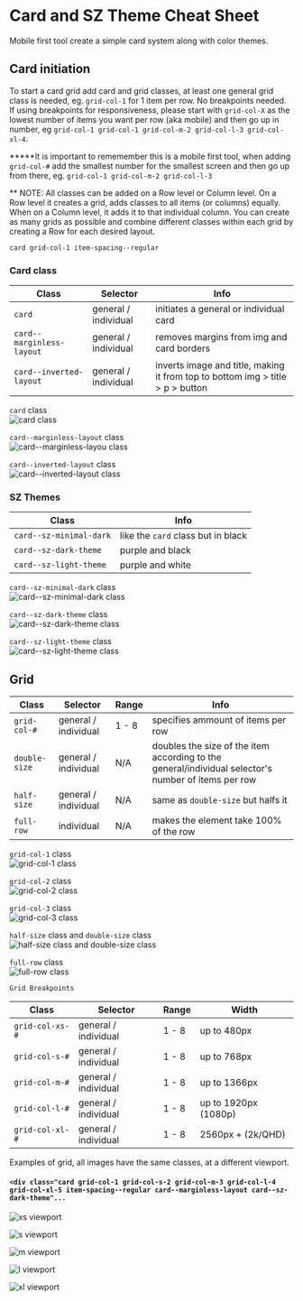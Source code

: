 # Card and SZ Theme Cheat Sheet

Mobile first tool create a simple card system along with color themes.

## Card initiation
To start a card grid add card and grid classes, at least one general grid class is needed, eg. `grid-col-1` for 1 item per row. No breakpoints needed. If using breakpoints for responsiveness, please start with `grid-col-X` as the lowest number of items you want per row (aka mobile) and then go up in number, eg `grid-col-1 grid-col-1 grid-col-m-2 grid-col-l-3 grid-col-xl-4`.

*****It is important to rememember this is a mobile first tool, when adding `grid-col-#` add the smallest number for the smallest screen and then go up from there, eg. `grid-col-1 grid-col-m-2 grid-col-l-3`

** NOTE: All classes can be added on a Row level or Column level. On a Row level it creates a grid, adds classes to all items (or columns) equally. When on a Column level, it adds it to that individual column. You can create as many grids as possible and combine different classes within each grid by creating a Row for each desired layout.

`card grid-col-1 item-spacing--regular`

### Card class
| Class | Selector | Info |
|-------|----------|----- |
|`card` |general / individual | initiates a general or individual card |
|`card--marginless-layout` |general / individual | removes margins from img and card borders |
|`card--inverted-layout` |general / individual | inverts image and title, making it from top to bottom img > title > p > button |

`card` class  
![card class](./img/card.PNG)

`card--marginless-layout` class  
![card--marginless-layou class](./img/card--marginless-layout.PNG)

`card--inverted-layout` class  
![card--inverted-layout class](./img/card--inverted-layout.PNG)

### SZ Themes

| Class  | Info |
|-------|----- |
| `card--sz-minimal-dark`|like the `card` class but in black |
|`card--sz-dark-theme`| purple and black|
|`card--sz-light-theme`| purple and white|

`card--sz-minimal-dark` class  
![card--sz-minimal-dark class](./img/card--sz-minimal-dark.PNG)

`card--sz-dark-theme` class  
![card--sz-dark-theme class](./img/card--sz-dark-theme.PNG)

`card--sz-light-theme` class  
![card--sz-light-theme class](./img/card--sz-light-theme.PNG)

## Grid

| Class | Selector | Range |  Info |
|-------|----------|----- | ----- |
|`grid-col-#` |general / individual| 1 - 8 | specifies ammount of items per row |
|`double-size` |general / individual| N/A | doubles the size of the item according to the general/individual selector's number of items per row |
|`half-size` |general / individual| N/A | same as `double-size` but halfs it |
|`full-row` | individual| N/A | makes the element take 100% of the row |

`grid-col-1` class  
![grid-col-1 class](./img/grid-col-1.PNG)

`grid-col-2` class  
![grid-col-2 class](./img/grid-col-2.PNG)

`grid-col-3` class  
![grid-col-3 class](./img/grid-col-3.PNG)  

`half-size` class and `double-size` class  
![half-size class and double-size class](./img/double-half-size.PNG)

`full-row` class  
![full-row class](./img/full-row.PNG)  



	Grid Breakpoints

| Class | Selector | Range |  Width |
|-------|----------|----- | ----- |
|`grid-col-xs-#` |general / individual| 1 - 8 | up to 480px |
|`grid-col-s-#` |general / individual| 1 - 8 | up to 768px |
|`grid-col-m-#` |general / individual| 1 - 8 | up to 1366px |
|`grid-col-l-#` |general / individual| 1 - 8 | up to 1920px (1080p) |
|`grid-col-xl-#` |general / individual| 1 - 8 | 2560px + (2k/QHD)|

Examples of grid, all images have the same classes, at a different viewport.

#### `<div class="card grid-col-1 grid-col-s-2 grid-col-m-3 grid-col-l-4 grid-col-xl-5 item-spacing--regular card--marginless-layout card--sz-dark-theme"...`  

![xs viewport](./img/xs.png)

![s viewport](./img/s.png)

![m viewport](./img/m.png)  

![l viewport](./img/l.png)

![xl viewport](./img/xl.png)
